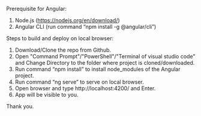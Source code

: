 Prerequisite for Angular:

1)	Node.js (https://nodejs.org/en/download/)
2)	Angular CLI (run command “npm install -g @angular/cli”)

Steps to build and deploy on local browser:

1)	Download/Clone the repo from Github.
2)	Open "Command Prompt"/"PowerShell"/"Terminal of visual studio code" and Change Directory to the folder where project is cloned/downloaded.
3)	Run command “npm install” to install node_modules of the Angular project.
4)	Run command “ng serve” to serve on local browser.
5)	Open browser and type http://localhost:4200/ and Enter.
6)	App will be visible to you.


Thank you.
